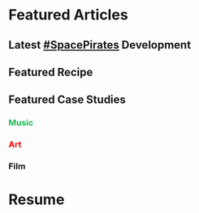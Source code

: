# Featured Articles

<Feature article="blog/2025/3/31/Anti-Consumption-Part-2.md" />

## Latest [#SpacePirates](/tags/#Space-Pirates) Development

<Feature article="blog/2023/1/3/The-Bones-Engine-Rust.md" />

## Featured Recipe

<Feature article="blog/2021/3/28/Cajun-Chicken-Parmesan-Penne.md" />

## Featured Case Studies

### <span style="color:#1DB954">Music</span>

<Feature article="blog/2021/11/8/Cloud-Nothings.md" />

### <span style="color:red">Art</span>

<Feature article="blog/2014/8/11/Richard-Serra-Transversal-2.md" />

### Film

<Feature article="blog/2021/11/18/Annihilation.md" />

# Resume

<Resume />
